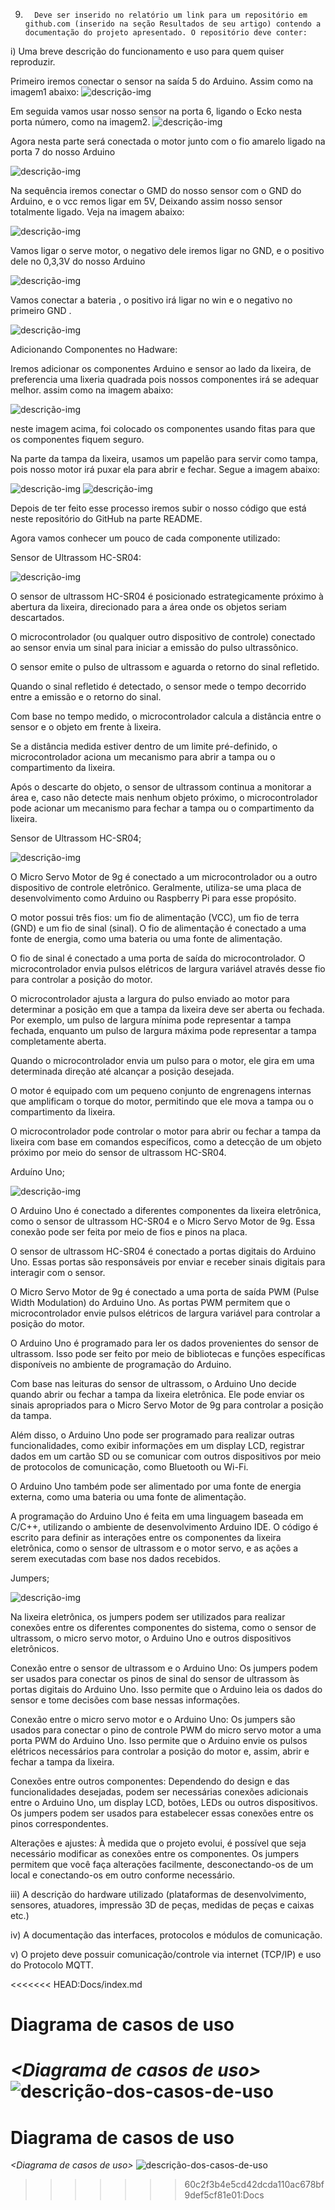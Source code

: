 9.       Deve ser inserido no relatório um link para um repositório em github.com (inserido na seção Resultados de seu artigo) contendo a documentação do projeto apresentado. O repositório deve conter:

i)         Uma breve descrição do funcionamento e uso para quem quiser reproduzir.

Primeiro iremos conectar o sensor na saída 5 do Arduino. Assim como na imagem1 abaixo:
![descrição-img](/Docs/img/img1.jpeg)

Em seguida vamos usar nosso sensor na porta 6, ligando o Ecko nesta porta número, como na imagem2.
![descrição-img](/Docs/img/img2.jpeg)

Agora nesta parte será conectada o motor junto com o fio amarelo ligado na porta 7 do nosso Arduino

![descrição-img](/Docs/img/img3.jpeg)

Na sequência iremos conectar o GMD do nosso sensor com o GND do Arduino, e o vcc remos ligar em 5V, 
Deixando assim nosso sensor totalmente ligado. Veja na imagem abaixo:

![descrição-img](/Docs/img/img4.jpeg)

Vamos ligar o serve motor, o negativo dele iremos ligar no GND, e o positivo dele no 0,3,3V do nosso Arduino

![descrição-img](/Docs/img/img5.jpeg)

Vamos conectar a bateria , o positivo irá ligar no win e o negativo no primeiro GND .

![descrição-img](/Docs/img/img6.jpeg)

Adicionando Componentes no Hadware:

Iremos adicionar os componentes Arduino e sensor ao lado da lixeira, de preferencia uma lixeria quadrada pois nossos componentes irá se adequar melhor.
assim  como na imagem abaixo: 

![descrição-img](/Docs/img/img7.jpeg)

neste imagem acima, foi colocado os componentes usando fitas para que os componentes fiquem seguro. 

Na parte da tampa da lixeira, usamos um papelão para servir como tampa, pois nosso motor irá puxar ela para abrir e fechar. Segue a imagem abaixo: 

![descrição-img](/Docs/img/img9.jpeg)
![descrição-img](/Docs/img/img10.jpeg)


Depois de ter feito esse processo iremos subir o nosso código que está neste repositório do GitHub na parte README.

Agora vamos conhecer um pouco de cada componente utilizado:

Sensor de Ultrassom HC-SR04:

![descrição-img](/Docs/img/sersor.jpeg)

O sensor de ultrassom HC-SR04 é posicionado estrategicamente próximo à abertura da lixeira, direcionado para a área onde os objetos seriam descartados.

O microcontrolador (ou qualquer outro dispositivo de controle) conectado ao sensor envia um sinal para iniciar a emissão do pulso ultrassônico.

O sensor emite o pulso de ultrassom e aguarda o retorno do sinal refletido.

Quando o sinal refletido é detectado, o sensor mede o tempo decorrido entre a emissão e o retorno do sinal.

Com base no tempo medido, o microcontrolador calcula a distância entre o sensor e o objeto em frente à lixeira.

Se a distância medida estiver dentro de um limite pré-definido, o microcontrolador aciona um mecanismo para abrir a tampa ou o compartimento da lixeira.

Após o descarte do objeto, o sensor de ultrassom continua a monitorar a área e, caso não detecte mais nenhum objeto próximo, o microcontrolador pode acionar um mecanismo para fechar a tampa ou o compartimento da lixeira.

Sensor de Ultrassom HC-SR04;

![descrição-img](/Docs/img/motor.jpeg)

O Micro Servo Motor de 9g é conectado a um microcontrolador ou a outro dispositivo de controle eletrônico. Geralmente, utiliza-se uma placa de desenvolvimento como Arduino ou Raspberry Pi para esse propósito.

O motor possui três fios: um fio de alimentação (VCC), um fio de terra (GND) e um fio de sinal (sinal). O fio de alimentação é conectado a uma fonte de energia, como uma bateria ou uma fonte de alimentação.

O fio de sinal é conectado a uma porta de saída do microcontrolador. O microcontrolador envia pulsos elétricos de largura variável através desse fio para controlar a posição do motor.

O microcontrolador ajusta a largura do pulso enviado ao motor para determinar a posição em que a tampa da lixeira deve ser aberta ou fechada. Por exemplo, um pulso de largura mínima pode representar a tampa fechada, enquanto um pulso de largura máxima pode representar a tampa completamente aberta.

Quando o microcontrolador envia um pulso para o motor, ele gira em uma determinada direção até alcançar a posição desejada.

O motor é equipado com um pequeno conjunto de engrenagens internas que amplificam o torque do motor, permitindo que ele mova a tampa ou o compartimento da lixeira.

O microcontrolador pode controlar o motor para abrir ou fechar a tampa da lixeira com base em comandos específicos, como a detecção de um objeto próximo por meio do sensor de ultrassom HC-SR04.

 Arduíno Uno;

 ![descrição-img](/Docs/img/arduinouno.jpeg)

 O Arduino Uno é conectado a diferentes componentes da lixeira eletrônica, como o sensor de ultrassom HC-SR04 e o Micro Servo Motor de 9g. Essa conexão pode ser feita por meio de fios e pinos na placa.

O sensor de ultrassom HC-SR04 é conectado a portas digitais do Arduino Uno. Essas portas são responsáveis por enviar e receber sinais digitais para interagir com o sensor.

O Micro Servo Motor de 9g é conectado a uma porta de saída PWM (Pulse Width Modulation) do Arduino Uno. As portas PWM permitem que o microcontrolador envie pulsos elétricos de largura variável para controlar a posição do motor.

O Arduino Uno é programado para ler os dados provenientes do sensor de ultrassom. Isso pode ser feito por meio de bibliotecas e funções específicas disponíveis no ambiente de programação do Arduino.

Com base nas leituras do sensor de ultrassom, o Arduino Uno decide quando abrir ou fechar a tampa da lixeira eletrônica. Ele pode enviar os sinais apropriados para o Micro Servo Motor de 9g para controlar a posição da tampa.

Além disso, o Arduino Uno pode ser programado para realizar outras funcionalidades, como exibir informações em um display LCD, registrar dados em um cartão SD ou se comunicar com outros dispositivos por meio de protocolos de comunicação, como Bluetooth ou Wi-Fi.

O Arduino Uno também pode ser alimentado por uma fonte de energia externa, como uma bateria ou uma fonte de alimentação.

A programação do Arduino Uno é feita em uma linguagem baseada em C/C++, utilizando o ambiente de desenvolvimento Arduino IDE. O código é escrito para definir as interações entre os componentes da lixeira eletrônica, como o sensor de ultrassom e o motor servo, e as ações a serem executadas com base nos dados recebidos.

Jumpers;


 ![descrição-img](/Docs/img/Jumpers.jpeg)



Na lixeira eletrônica, os jumpers podem ser utilizados para realizar conexões entre os diferentes componentes do sistema, como o sensor de ultrassom, o micro servo motor, o Arduino Uno e outros dispositivos eletrônicos.

Conexão entre o sensor de ultrassom e o Arduino Uno: Os jumpers podem ser usados para conectar os pinos de sinal do sensor de ultrassom às portas digitais do Arduino Uno. Isso permite que o Arduino leia os dados do sensor e tome decisões com base nessas informações.

Conexão entre o micro servo motor e o Arduino Uno: Os jumpers são usados para conectar o pino de controle PWM do micro servo motor a uma porta PWM do Arduino Uno. Isso permite que o Arduino envie os pulsos elétricos necessários para controlar a posição do motor e, assim, abrir e fechar a tampa da lixeira.

Conexões entre outros componentes: Dependendo do design e das funcionalidades desejadas, podem ser necessárias conexões adicionais entre o Arduino Uno, um display LCD, botões, LEDs ou outros dispositivos. Os jumpers podem ser usados para estabelecer essas conexões entre os pinos correspondentes.

Alterações e ajustes: À medida que o projeto evolui, é possível que seja necessário modificar as conexões entre os componentes. Os jumpers permitem que você faça alterações facilmente, desconectando-os de um local e conectando-os em outro conforme necessário.


iii)      A descrição do hardware utilizado (plataformas de desenvolvimento, sensores, atuadores, impressão 3D de peças, medidas de peças e caixas etc.)

iv)      A documentação das interfaces, protocolos e módulos de comunicação.

v)       O projeto deve possuir comunicação/controle via internet (TCP/IP) e uso do Protocolo MQTT.

<<<<<<< HEAD:Docs/index.md

# Diagrama de casos de uso

*&lt;Diagrama de casos de uso&gt;*
![descrição-dos-casos-de-uso](casosdeuso.jpeg)
=======
# Diagrama de casos de uso

*&lt;Diagrama de casos de uso&gt;*
![descrição-dos-casos-de-uso](casosdeuso.jpeg)
>>>>>>> 60c2f3b4e5cd42dcda110ac678bf9def5cf81e01:Docs
